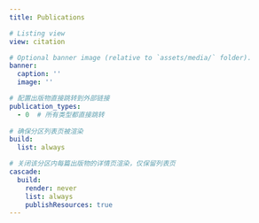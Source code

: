 ```yaml
---
title: Publications

# Listing view
view: citation

# Optional banner image (relative to `assets/media/` folder).
banner:
  caption: ''
  image: ''

# 配置出版物直接跳转到外部链接
publication_types:
  - 0  # 所有类型都直接跳转
  
# 确保分区列表页被渲染
build:
  list: always

# 关闭该分区内每篇出版物的详情页渲染，仅保留列表页
cascade:
  build:
    render: never
    list: always
    publishResources: true
---
```

